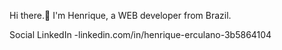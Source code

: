 Hi there.:tada:
I'm  Henrique, a WEB developer from Brazil.

Social
LinkedIn -linkedin.com/in/henrique-erculano-3b5864104

